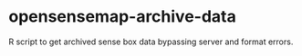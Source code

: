 # opensensemap-archive-data
R script to get archived sense box data bypassing server and format errors. 
